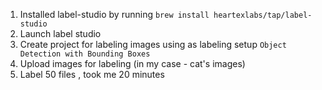 1. Installed label-studio by running `brew install heartexlabs/tap/label-studio`
2. Launch label studio
3. Create project for labeling images using as labeling setup `Object Detection with Bounding Boxes`
4. Upload images for labeling (in my case - cat's images)
5. Label 50 files , took me 20 minutes